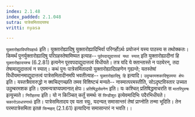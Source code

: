 ```yaml
---
index: 2.1.48
index_padded: 2.1.048
sutra: पात्रेसमितादयश्च
vritti: nyasa

---
```

`युक्तारोह्याविपरिग्रहार्थः` इति। युक्तारोह्यादिषु युक्तारोह्यादिभिर्वा परिगर्होऽर्थः प्रयोजनं यस्य पाठस्य स तथोक्कतः। किमर्थं पुनर्युक्तारोह्यादिषु परिग्रहस्तेषामिष्यत इत्याह-- `पूर्वपदाद्युदात्तत्वं यथा स्यात्` इति युक्तारोह्यादीनां हि `युक्तारोह्यादयश्च` (6.2.81) इत्यनेन पूरवपदाद्युदात्तत्वं विधीयते। तत्र यदि ये क्तान्तास्ते न पठ्येरन्, तदा तेषामाद्युदात्तत्वं न स्यात्। कथं पुनः पात्रेसमितादयो युक्तारोह्यादिग्रहणेन गृह्यन्ते; यतस्तेषां विधीयमानमाद्युदात्तत्वं पात्रेसमितादीनमपि भवतीत्याह-- `युक्तारोह्यादिषु हि` इत्यादि। `उदुम्बरमशकादिषूपमया क्षेपः` इति। यस्तत्रैवावरुद्धो न क्वचिद्गच्छति तमव विशिष्टचं मन्यते-- नास्मात्परमस्तीति, सोऽदृष्टविस्तार उच्यत उदुम्बरमशक इति। एवमन्यत्राप्यपमानात् क्षेपः। `प्रतिषिद्धसेवनेन` इति। यः कश्चित् प्रतिषिद्धमाचरति स `मातरिपुरुषः` इत्युच्यते। `निरीहतया` इति। यो न किञ्चित् कर्तुं समर्थः स `पिण्डीशूरः` इत्येवमादिभिः पदैरभिधीयते। `चकारोऽवधारणार्थः` इति। पात्रेसमितादय एव यता स्युः, यदन्यत् समासान्तरं तेषां प्राप्नोति तन्मा भूदिति। तेन परमपात्रेसमिता इत# `सिन्महत्` (2.1.61) इत्यादिना समासान्तरं न भवति।।